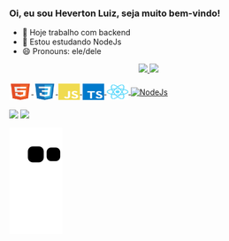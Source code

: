 ### Oi, eu sou Heverton Luiz, seja muito bem-vindo!

- 🔭 Hoje trabalho com backend
- 🌱 Estou estudando NodeJs
- 😄 Pronouns: ele/dele

<div align="center">
  <a href="https://github.com/HevertonL">
  <img height="170em" src="https://github-readme-stats.vercel.app/api?username=HevertonL&icon_color=F8ECD1&text_color=F8ECD1&title_color=F8ECD1&bg_color=DEG,00917C,083358&border_radius=50%&show_icons=true&include_all_commits=true&count_private=true"/>
  <img height="170em" src="https://github-readme-stats.vercel.app/api/top-langs/?username=HevertonL&layout=compact&langs_count=7&title_color=0F1123&border_radius=2em&bg_color=DEG,EBA83A,FFC93C"/>
</div>

<div style="display: inline_block"><br>
  <img align="center" alt="HTML" height="30" width="40" src="https://raw.githubusercontent.com/devicons/devicon/master/icons/html5/html5-original.svg">
  <img align="center" alt="CSS" height="30" width="40" src="https://raw.githubusercontent.com/devicons/devicon/master/icons/css3/css3-original.svg">
  <img align="center" alt="Js" height="30" width="40" src="https://raw.githubusercontent.com/devicons/devicon/master/icons/javascript/javascript-plain.svg">
  <img align="center" alt="Ts" height="30" width="40" src="https://raw.githubusercontent.com/devicons/devicon/master/icons/typescript/typescript-plain.svg">
  <img align="center" alt="React" height="30" width="40" src="https://raw.githubusercontent.com/devicons/devicon/master/icons/react/react-original.svg">
  <img align="center" alt="NodeJs" height="30" width="40"src="https://cdn.jsdelivr.net/gh/devicons/devicon/icons/nodejs/nodejs-original.svg" />
          
</div>
 </br>
  <div> 
  <a href = "mailto:hevertonluizs@gmail.com"><img src="https://img.shields.io/badge/-Gmail-%23333?style=for-the-badge&logo=gmail&logoColor=white" target="_blank"></a>
  <a href="https://www.linkedin.com/in/heverton-luiz-santos/" target="_blank"><img src="https://img.shields.io/badge/-LinkedIn-%230077B5?style=for-the-badge&logo=linkedin&logoColor=white" target="_blank"></a>
  
   ![Snake animation](https://github.com/HevertonL/HevertonL/blob/output/github-contribution-grid-snake.svg)
  
  </div>
